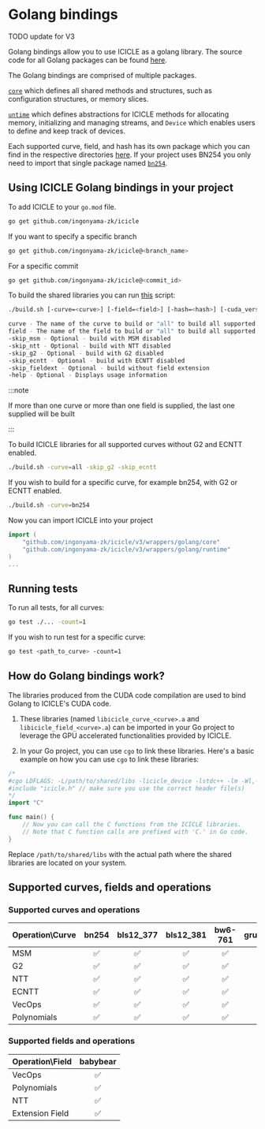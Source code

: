 # Golang bindings

TODO update for V3

Golang bindings allow you to use ICICLE as a golang library.
The source code for all Golang packages can be found [here](https://github.com/ingonyama-zk/icicle/tree/main/wrappers/golang).

The Golang bindings are comprised of multiple packages.

[`core`](https://github.com/ingonyama-zk/icicle/tree/main/wrappers/golang/core) which defines all shared methods and structures, such as configuration structures, or memory slices.

[`untime`](https://github.com/ingonyama-zk/icicle/tree/main/wrappers/golang/runtime) which defines abstractions for ICICLE methods for allocating memory, initializing and managing streams, and `Device` which enables users to define and keep track of devices.

Each supported curve, field, and hash has its own package which you can find in the respective directories [here](https://github.com/ingonyama-zk/icicle/tree/main/wrappers/golang). If your project uses BN254 you only need to import that single package named [`bn254`](https://github.com/ingonyama-zk/icicle/tree/main/wrappers/golang/curves/bn254).

## Using ICICLE Golang bindings in your project

To add ICICLE to your `go.mod` file.

```bash
go get github.com/ingonyama-zk/icicle
```

If you want to specify a specific branch

```bash
go get github.com/ingonyama-zk/icicle@<branch_name>
```

For a specific commit

```bash
go get github.com/ingonyama-zk/icicle@<commit_id>
```

To build the shared libraries you can run [this](https://github.com/ingonyama-zk/icicle/tree/main/wrappers/golang/build.sh) script:

```sh
./build.sh [-curve=<curve>] [-field=<field>] [-hash=<hash>] [-cuda_version=<version>] [-skip_msm] [-skip_ntt] [-skip_g2] [-skip_ecntt] [-skip_fieldext]

curve - The name of the curve to build or "all" to build all supported curves
field - The name of the field to build or "all" to build all supported fields
-skip_msm - Optional - build with MSM disabled
-skip_ntt - Optional - build with NTT disabled
-skip_g2 - Optional - build with G2 disabled 
-skip_ecntt - Optional - build with ECNTT disabled
-skip_fieldext - Optional - build without field extension
-help - Optional - Displays usage information
```

:::note

If more than one curve or more than one field is supplied, the last one supplied will be built

:::

To build ICICLE libraries for all supported curves without G2 and ECNTT enabled.

```bash
./build.sh -curve=all -skip_g2 -skip_ecntt
```

If you wish to build for a specific curve, for example bn254, with G2 or ECNTT enabled.

``` bash
./build.sh -curve=bn254
```

Now you can import ICICLE into your project

```go
import (
    "github.com/ingonyama-zk/icicle/v3/wrappers/golang/core"
    "github.com/ingonyama-zk/icicle/v3/wrappers/golang/runtime"
)
...
```

## Running tests

To run all tests, for all curves:

```bash
go test ./... -count=1
```

If you wish to run test for a specific curve:

```bash
go test <path_to_curve> -count=1
```

## How do Golang bindings work?

The libraries produced from the CUDA code compilation are used to bind Golang to ICICLE's CUDA code.

1. These libraries (named `libicicle_curve_<curve>.a` and `libicicle_field_<curve>.a`) can be imported in your Go project to leverage the GPU accelerated functionalities provided by ICICLE.

2. In your Go project, you can use `cgo` to link these libraries. Here's a basic example on how you can use `cgo` to link these libraries:

```go
/*
#cgo LDFLAGS: -L/path/to/shared/libs -licicle_device -lstdc++ -lm -Wl,-rpath=/path/to/shared/libs
#include "icicle.h" // make sure you use the correct header file(s)
*/
import "C"

func main() {
    // Now you can call the C functions from the ICICLE libraries.
    // Note that C function calls are prefixed with 'C.' in Go code.
}
```

Replace `/path/to/shared/libs` with the actual path where the shared libraries are located on your system.

## Supported curves, fields and operations

### Supported curves and operations

| Operation\Curve | bn254 | bls12_377 | bls12_381 | bw6-761 | grumpkin |
| --------------- | :---: | :-------: | :-------: | :-----: | :------: |
| MSM             |   ✅   |     ✅     |     ✅     |    ✅    |    ✅     |
| G2              |   ✅   |     ✅     |     ✅     |    ✅    |    ❌     |
| NTT             |   ✅   |     ✅     |     ✅     |    ✅    |    ❌     |
| ECNTT           |   ✅   |     ✅     |     ✅     |    ✅    |    ❌     |
| VecOps          |   ✅   |     ✅     |     ✅     |    ✅    |    ✅     |
| Polynomials     |   ✅   |     ✅     |     ✅     |    ✅    |    ❌     |

### Supported fields and operations

| Operation\Field | babybear |
| --------------- | :------: |
| VecOps          |    ✅     |
| Polynomials     |    ✅     |
| NTT             |    ✅     |
| Extension Field |    ✅     |
